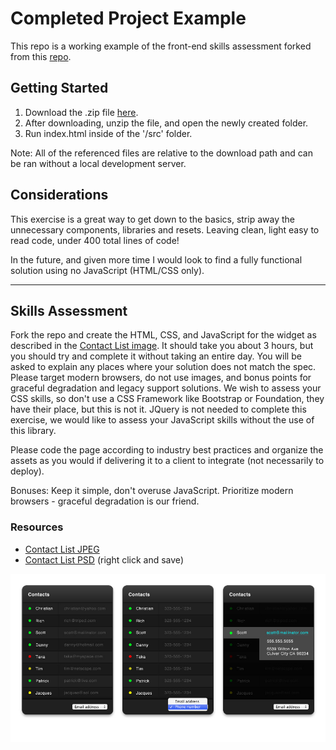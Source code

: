 # Completed Project Example

This repo is a working example of the front-end skills assessment forked from this [repo](https://github.com/14four/skills-assessment/).

## Getting Started

1. Download the .zip file [here](https://github.com/cameronf87/skills-assessment/archive/refs/heads/master.zip).
2. After downloading, unzip the file, and open the newly created folder.
4. Run index.html inside of the '/src' folder.

Note: All of the referenced files are relative to the download path and can be ran without a local development server.

## Considerations
This exercise is a great way to get down to the basics, strip away the unnecessary components, libraries and resets. Leaving clean, light easy to read code, under 400 total lines of code!

In the future, and given more time I would look to find a fully functional solution using no JavaScript (HTML/CSS only).

---

## Skills Assessment

Fork the repo and create the HTML, CSS, and JavaScript for the widget as described in the [Contact List image](https://github.com/14four/skills-assessment/blob/master/contactListUpdated.jpg).  It should take you about 3 hours, but you should try and complete it without taking an entire day. You will be asked to explain any places where your solution does not match the spec.  Please target modern browsers, do not use images, and bonus points for graceful degradation and legacy support solutions.  We wish to assess your CSS skills, so don't use a CSS Framework like Bootstrap or Foundation, they have their place, but this is not it. JQuery is not needed to complete this exercise, we would like to assess your JavaScript skills without the use of this library. 

Please code the page according to industry best practices and organize the assets as you would if delivering it to a client to integrate (not necessarily to deploy).

Bonuses: Keep it simple, don't overuse JavaScript.  Prioritize modern browsers - graceful degradation is our friend.

### Resources

* [Contact List JPEG](https://github.com/14four/skills-assessment/blob/master/contactListUpdated.jpg)
* [Contact List PSD](https://github.com/14four/skills-assessment/blob/master/contactListUpdated.psd?raw=true) (right click and save)

![Screen](https://github.com/14four/skills-assessment/raw/master/contactListUpdated.jpg)

